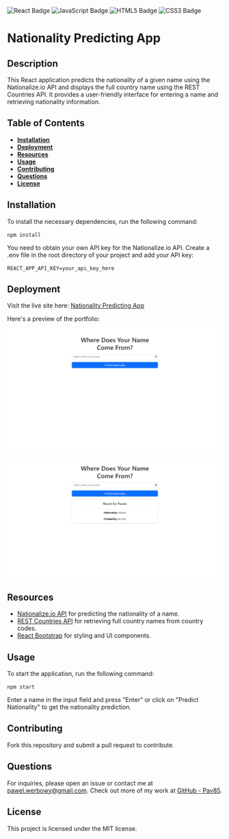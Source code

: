 ![React Badge](https://img.shields.io/badge/-ReactJs-61DAFB?logo=react&logoColor=white&style=for-the-badge)
![JavaScript Badge](https://img.shields.io/badge/JavaScript-323330?style=for-the-badge&logo=javascript&logoColor=F7DF1E)
![HTML5 Badge](https://img.shields.io/badge/HTML5-E34F26?style=for-the-badge&logo=html5&logoColor=white)
![CSS3 Badge](https://img.shields.io/badge/CSS3-1572B6?style=for-the-badge&logo=css3&logoColor=white)

# Nationality Predicting App

## Description

This React application predicts the nationality of a given name using the Nationalize.io API and displays the full country name using the REST Countries API. It provides a user-friendly interface for entering a name and retrieving nationality information.

## Table of Contents

- **[Installation](#installation)**
- **[Deployment](#deployment)**
- **[Resources](#resources)**
- **[Usage](#usage)**
- **[Contributing](#contributing)**
- **[Questions](#questions)**
- **[License](#license)**

## Installation

To install the necessary dependencies, run the following command:

```
npm install
```
You need to obtain your own API key for the Nationalize.io API. Create a .env file in the root directory of your project and add your API key:

```
REACT_APP_API_KEY=your_api_key_here
```

## Deployment

Visit the live site here: [Nationality Predicting App](https://pav85.github.io/nationality-predicting-app/)

Here's a preview of the portfolio:

![Nationality Predicting App Showcase](/src/assets/screenshot.png)

![Nationality Predicting App Showcase](/src/assets/screenshot2.png)

## Resources

- [Nationalize.io API](https://nationalize.io/) for predicting the nationality of a name.
- [REST Countries API](https://restcountries.com/) for retrieving full country names from country codes.
- [React Bootstrap](https://react-bootstrap.github.io/) for styling and UI components.


## Usage

To start the application, run the following command:

```
npm start
```

Enter a name in the input field and press "Enter" or click on "Predict Nationality" to get the nationality prediction.

## Contributing

Fork this repository and submit a pull request to contribute.

## Questions

For inquiries, please open an issue or contact me at pawel.werbowy@gmail.com. 
Check out more of my work at [GitHub - Pav85](https://github.com/Pav85).

## License

This project is licensed under the MIT license.
